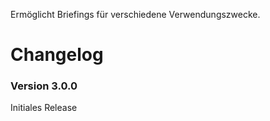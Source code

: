 Ermöglicht Briefings für verschiedene Verwendungszwecke.

# Changelog

### Version 3.0.0

Initiales Release